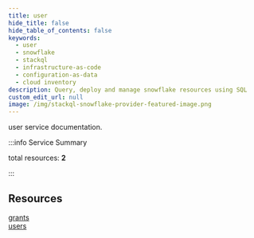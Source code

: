 ```yaml
---
title: user
hide_title: false
hide_table_of_contents: false
keywords:
  - user
  - snowflake
  - stackql
  - infrastructure-as-code
  - configuration-as-data
  - cloud inventory
description: Query, deploy and manage snowflake resources using SQL
custom_edit_url: null
image: /img/stackql-snowflake-provider-featured-image.png
---
```


user service documentation.

:::info Service Summary

<div class="row">
<div class="providerDocColumn">
<span>total resources:&nbsp;<b>2</b></span><br />
</div>
</div>

:::

## Resources
<div class="row">
<div class="providerDocColumn">
<a href="/user/grants/">grants</a>
</div>
<div class="providerDocColumn">
<a href="/user/users/">users</a>
</div>
</div>